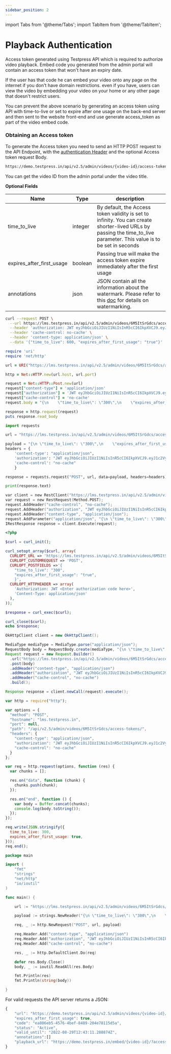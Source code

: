 ```yaml
---
sidebar_position: 2
---
```


import Tabs from '@theme/Tabs';
import TabItem from '@theme/TabItem';

# Playback Authentication

Access token generated using Testpress API which is required to authorize video playback. Embed code you generated from the admin portal will contain an access token that won't have an expiry date. 


If the user has that code he can embed your video onto any page on the internet if you don't have domain restrictions. even if you have, users can view the video by embedding your video on your home or any other page that doesn't restrict users.


You can prevent the above scenario by generating an access token using API with time-to-live or set to expire after one usage on the back-end server and then sent to the website front-end and use generate access_token as part of the video embed code.


### Obtaining an Access token

To generate the Access token you need to send an HTTP POST request to the API Endpoint, with the [authentication Header](../intro.md) and the optional Access token request Body.

```bash
https://demo.testpress.in/api/v2.5/admin/videos/{video-id}/access-tokens
```


You can get the video ID from the admin portal under the video title.

**Optional Fields**

| Name                            | Type         | description |
| -----------                     | -----------  | ----------- |
| time_to_live                    | integer      | By default, the Access token validity is set to infinity. You can create shorter-lived URLs by passing the time_to_live parameter. This value is to be set in seconds |
| expires_after_first_usage       | boolean      | Passing true will make the access token expire immediately after the first usage |
| annotations                     | json         | JSON contain all the information about the watermark. Please refer to this [doc](./watermarking.md) for details on watermarking. |


<Tabs>
<TabItem value="`URL`" label="cURL">

```bash
curl --request POST \
  --url https://lms.testpress.in/api/v2.5/admin/videos/6M5ItSrGdcs/access-tokens/ \
  --header 'authorization: JWT eyJhbGciOiJIUzI1NiIsInR5cCI6IkpXVCJ9.eyJ1c2VybmFtZSI6MiwidXNlcl9pZCI6MiwiaW5zdGl0dXRlIjoxNjU1LCJpZCI6MiwiZXhwIjoxNjcxMDkxODE4LCJlbWFpbCI6InN1cHBvcnRAdGVzdHByZXNzLmluIn0.unnuHYMnu_6rxaiOMFouN5-O57psCVb5j7DWq9B28k8' \
  --header 'cache-control: no-cache' \
  --header 'content-type: application/json' \
  --data '{"time_to_live": 600, "expires_after_first_usage": "true"}'
```

</TabItem>
<TabItem value="`ruby`" label="Ruby">

```ruby
require 'uri'
require 'net/http'

url = URI("https://lms.testpress.in/api/v2.5/admin/videos/6M5ItSrGdcs/access-tokens/")

http = Net::HTTP.new(url.host, url.port)

request = Net::HTTP::Post.new(url)
request["content-type"] = 'application/json'
request["authorization"] = 'JWT eyJhbGciOiJIUzI1NiIsInR5cCI6IkpXVCJ9.eyJ1c2VybmFtZSI6MzgsInVzZXJfaWQiOjM4LCJlbWFpbCI6ImRpbmVzaEB0ZXN0cHJlc3MuaW4iLCJleHAiOjE0NzAyMjk2MDd9.ynLE30wWup2CXMqgpNjT4ZBAUAtttqebzat-stuVB84'
request["cache-control"] = 'no-cache'
request.body = "{\n    \"time_to_live\": \"300\",\n    \"expires_after_first_usage\": \"true\"\n}"

response = http.request(request)
puts response.read_body
```

</TabItem>
<TabItem value="`python`" label="Python">

```python
import requests

url = "https://lms.testpress.in/api/v2.5/admin/videos/6M5ItSrGdcs/access-tokens/"

payload = "{\n \"time_to_live\": \"300\",\n    \"expires_after_first_usage\": \"true\"\n}"
headers = {
    'content-type': "application/json",
    'authorization': "JWT eyJhbGciOiJIUzI1NiIsInR5cCI6IkpXVCJ9.eyJ1c2VybmFtZSI6MzgsInVzZXJfaWQiOjM4LCJlbWFpbCI6ImRpbmVzaEB0ZXN0cHJlc3MuaW4iLCJleHAiOjE0NzAyMjk2MDd9.ynLE30wWup2CXMqgpNjT4ZBAUAtttqebzat-stuVB84",
    'cache-control': "no-cache"
    }

response = requests.request("POST", url, data=payload, headers=headers)

print(response.text)
```
</TabItem>
<TabItem value="`c`" label="C#">

```c
var client = new RestClient("https://lms.testpress.in/api/v2.5/admin/videos/6M5ItSrGdcs/access-tokens/");
var request = new RestRequest(Method.POST);
request.AddHeader("cache-control", "no-cache");
request.AddHeader("authorization", "JWT eyJhbGciOiJIUzI1NiIsInR5cCI6IkpXVCJ9.eyJ1c2VybmFtZSI6MzgsInVzZXJfaWQiOjM4LCJlbWFpbCI6ImRpbmVzaEB0ZXN0cHJlc3MuaW4iLCJleHAiOjE0NzAyMjk2MDd9.ynLE30wWup2CXMqgpNjT4ZBAUAtttqebzat-stuVB84");
request.AddHeader("content-type", "application/json");
request.AddParameter("application/json", "{\n \"time_to_live\": \"300\",\n    \"expires_after_first_usage\": \"true\"\n}", ParameterType.RequestBody);
IRestResponse response = client.Execute(request);
```
</TabItem>
<TabItem value="`php`" label="PHP">

```php
<?php

$curl = curl_init();

curl_setopt_array($curl, array(
  CURLOPT_URL => 'https://lms.testpress.in/api/v2.5/admin/videos/6M5ItSrGdcs/access-tokens/',
  CURLOPT_CUSTOMREQUEST => 'POST',
  CURLOPT_POSTFIELDS =>'{
    "time_to_live": "300",
    "expires_after_first_usage": "true",
    }',
  CURLOPT_HTTPHEADER => array(
    'Authorization: JWT <Enter authorization code here>',
    'Content-Type: application/json'
  ),
));

$response = curl_exec($curl);

curl_close($curl);
echo $response;

```
</TabItem>
<TabItem value="`java`" label="Java">

```java
OkHttpClient client = new OkHttpClient();

MediaType mediaType = MediaType.parse("application/json");
RequestBody body = RequestBody.create(mediaType, "{\n \"time_to_live\": \"300\",\n    \"expires_after_first_usage\": \"true\"\n}");
Request request = new Request.Builder()
  .url("https://lms.testpress.in/api/v2.5/admin/videos/6M5ItSrGdcs/access-tokens/")
  .post(body)
  .addHeader("content-type", "application/json")
  .addHeader("authorization", "JWT eyJhbGciOiJIUzI1NiIsInR5cCI6IkpXVCJ9.eyJ1c2VybmFtZSI6MzgsInVzZXJfaWQiOjM4LCJlbWFpbCI6ImRpbmVzaEB0ZXN0cHJlc3MuaW4iLCJleHAiOjE0NzAyMjk2MDd9.ynLE30wWup2CXMqgpNjT4ZBAUAtttqebzat-stuVB84")
  .addHeader("cache-control", "no-cache")
  .build();

Response response = client.newCall(request).execute();
```
</TabItem>
<TabItem value="`nodejs`" label="NodeJs">

```js
var http = require("http");

var options = {
  "method": "POST",
  "hostname": "lms.testpress.in",
  "port": null,
  "path": "/api/v2.5/admin/videos/6M5ItSrGdcs/access-tokens/",
  "headers": {
    "content-type": "application/json",
    "authorization": "JWT eyJhbGciOiJIUzI1NiIsInR5cCI6IkpXVCJ9.eyJ1c2VybmFtZSI6MzgsInVzZXJfaWQiOjM4LCJlbWFpbCI6ImRpbmVzaEB0ZXN0cHJlc3MuaW4iLCJleHAiOjE0NzAyMjk2MDd9.ynLE30wWup2CXMqgpNjT4ZBAUAtttqebzat-stuVB84",
    "cache-control": "no-cache"
  }
};

var req = http.request(options, function (res) {
  var chunks = [];

  res.on("data", function (chunk) {
    chunks.push(chunk);
  });

  res.on("end", function () {
    var body = Buffer.concat(chunks);
    console.log(body.toString());
  });
});

req.write(JSON.stringify({
  time_to_live: 300,
  expires_after_first_usage: true,
}));
req.end();
```
</TabItem>
<TabItem value="`go`" label="Go">

```go
package main

import (
    "fmt"
    "strings"
    "net/http"
    "io/ioutil"
)

func main() {

    url := "https://lms.testpress.in/api/v2.5/admin/videos/6M5ItSrGdcs/access-tokens/"

    payload := strings.NewReader("{\n \"time_to_live\": \"300\",\n    \"expires_after_first_usage\": \"true\"\n}")

    req, _ := http.NewRequest("POST", url, payload)

    req.Header.Add("content-type", "application/json")
    req.Header.Add("authorization", "JWT eyJhbGciOiJIUzI1NiIsInR5cCI6IkpXVCJ9.eyJ1c2VybmFtZSI6MzgsInVzZXJfaWQiOjM4LCJlbWFpbCI6ImRpbmVzaEB0ZXN0cHJlc3MuaW4iLCJleHAiOjE0NzAyMjk2MDd9.ynLE30wWup2CXMqgpNjT4ZBAUAtttqebzat-stuVB84")
    req.Header.Add("cache-control", "no-cache")

    res, _ := http.DefaultClient.Do(req)

    defer res.Body.Close()
    body, _ := ioutil.ReadAll(res.Body)

    fmt.Println(res)
    fmt.Println(string(body))

}
```
</TabItem>
</Tabs>


For valid requests the API server returns a JSON:

```js
{
    "url": "https://demo.testpress.in/api/v2.5/admin/videos/{video-id}/access-tokens/ea806eb5-4576-4bef-8489-204e78115d5a/",
    "expires_after_first_usage": true,
    "code": "ea806eb5-4576-4bef-8489-204e78115d5a",
    "status": "Active",
    "valid_until": "2022-08-29T12:43:11.288874Z",
    "annotations":[]
    "playback_url": "https://demo.testpress.in/embed/{video-id}/?access-tokens=ea806eb5-4576-4bef-8489-204e78115d5a"
}
```